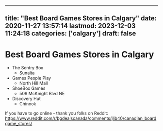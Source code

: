 
---
title: "Best Board Games Stores in Calgary"
date: 2020-11-27 13:57:14
lastmod: 2023-12-03 11:24:18
categories: ['calgary']
draft: false
---


# Best Board Games Stores in Calgary
* The Sentry Box
  * Sunalta
* Games People Play
  * North Hill Mall
* ShoeBox Games
  * 509 McKnight Blvd NE
* Discovery Hut
  * Chinook

If you have to go online - thank you folks on Reddit: https://www.reddit.com/r/bgdealscanada/comments/jlib40/canadian_boardgame_stores/

<!-- #public #calgary -->

<!-- {BearID:76AEE7DE-880C-4DFE-805D-F9587470AD96-11900-00030C9660171DAF} -->
